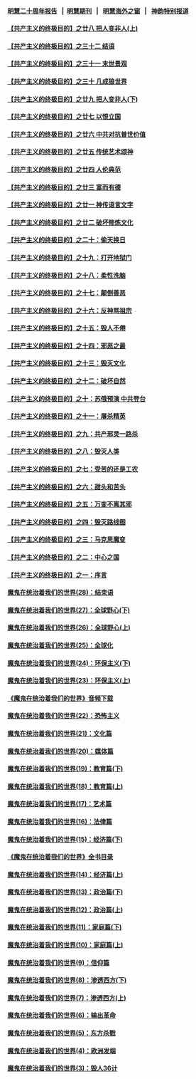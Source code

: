 #### [明慧二十周年报告](https://github.com/gfw-breaker/mh-reports/blob/master/README.md?t=07201540) &nbsp;&nbsp;|&nbsp;&nbsp;[明慧期刊](https://github.com/gfw-breaker/mh-qikan) &nbsp;&nbsp;|&nbsp;&nbsp; [明慧海外之窗](https://github.com/gfw-breaker/mh-news/blob/master/README.md?t=07201540) &nbsp;&nbsp;|&nbsp;&nbsp; [神韵特别报道](https://github.com/gfw-breaker/mh-news/blob/master/shenyun.md?t=07201540) 

#### [【共产主义的终极目的】之廿八 把人变非人(上)](../pages/nsc422/n11340492.md?t=07201540) 

#### [【共产主义的终极目的】之三十二 结语](../pages/nsc422/n11360535.md?t=07201540) 

#### [【共产主义的终极目的】之三十一 末世景观](../pages/nsc422/n11351129.md?t=07201540) 

#### [【共产主义的终极目的】之三十 几成狼世界](../pages/nsc422/n11348280.md?t=07201540) 

#### [【共产主义的终极目的】之廿九 把人变非人(下)](../pages/nsc422/n11344140.md?t=07201540) 

#### [【共产主义的终极目的】之廿七 以恨立国](../pages/nsc422/n11336944.md?t=07201540) 

#### [【共产主义的终极目的】之廿六 中共对抗普世价值](../pages/nsc422/n11324785.md?t=07201540) 

#### [【共产主义的终极目的】之廿五 传统艺术颂神](../pages/nsc422/n11296396.md?t=07201540) 

#### [【共产主义的终极目的】之廿四 人伦典范](../pages/nsc422/n11296397.md?t=07201540) 

#### [【共产主义的终极目的】之廿三 富而有德](../pages/nsc422/n11283598.md?t=07201540) 

#### [【共产主义的终极目的】之廿一 神传语言文字](../pages/nsc422/n11263265.md?t=07201540) 

#### [【共产主义的终极目的】之廿二 破坏修炼文化](../pages/nsc422/n11245728.md?t=07201540) 

#### [【共产主义的终极目的】之二十：偷天换日](../pages/nsc422/n11238846.md?t=07201540) 

#### [【共产主义的终极目的】之十九：打开地狱门](../pages/nsc422/n11206376.md?t=07201540) 

#### [【共产主义的终极目的】之十八：柔性洗脑](../pages/nsc422/n11199994.md?t=07201540) 

#### [【共产主义的终极目的】之十七：颠倒善恶](../pages/nsc422/n11179782.md?t=07201540) 

#### [【共产主义的终极目的】之十六：反神骂祖宗](../pages/nsc422/n11166798.md?t=07201540) 

#### [【共产主义的终极目的】之十五：毁人不倦](../pages/nsc422/n11166792.md?t=07201540) 

#### [【共产主义的终极目的】之十四：邪恶之最](../pages/nsc422/n11150249.md?t=07201540) 

#### [【共产主义的终极目的】之十三：毁灭文化](../pages/nsc422/n11135227.md?t=07201540) 

#### [【共产主义的终极目的】之十二：破坏自然](../pages/nsc422/n11135214.md?t=07201540) 

#### [【共产主义的终极目的】之十：苏俄预演 中共登台](../pages/nsc422/n11118424.md?t=07201540) 

#### [【共产主义的终极目的】之十一：屠杀精英](../pages/nsc422/n11118442.md?t=07201540) 

#### [【共产主义的终极目的】之九：共产邪灵一路杀](../pages/nsc422/n11114139.md?t=07201540) 

#### [【共产主义的终极目的】之八：毁灭人类](../pages/nsc422/n11108503.md?t=07201540) 

#### [【共产主义的终极目的】之七：受苦的还是工农](../pages/nsc422/n11101809.md?t=07201540) 

#### [【共产主义的终极目的】之六：甜头和苦头](../pages/nsc422/n11096971.md?t=07201540) 

#### [【共产主义的终极目的】之五：万变不离其邪](../pages/nsc422/n11091285.md?t=07201540) 

#### [【共产主义的终极目的】之四：毁灭路线图](../pages/nsc422/n11086284.md?t=07201540) 

#### [【共产主义的终极目的】之三：马克思魔变](../pages/nsc422/n11061941.md?t=07201540) 

#### [【共产主义的终极目的】之二：中心之国](../pages/nsc422/n11047728.md?t=07201540) 

#### [【共产主义的终极目的】之一：序言](../pages/nsc422/n11086077.md?t=07201540) 

#### [魔鬼在统治着我们的世界(28)：结束语](../pages/nsc422/n10936246.md?t=07201540) 

#### [魔鬼在统治着我们的世界(27)：全球野心(下)](../pages/nsc422/n10928319.md?t=07201540) 

#### [魔鬼在统治着我们的世界(26)：全球野心(上)](../pages/nsc422/n10900318.md?t=07201540) 

#### [魔鬼在统治着我们的世界(25)：全球化](../pages/nsc422/n10788205.md?t=07201540) 

#### [魔鬼在统治着我们的世界(24)：环保主义(下)](../pages/nsc422/n10695307.md?t=07201540) 

#### [魔鬼在统治着我们的世界(23)：环保主义(上)](../pages/nsc422/n10688613.md?t=07201540) 

#### [《魔鬼在统治着我们的世界》音频下载](../pages/nsc422/n10635553.md?t=07201540) 

#### [魔鬼在统治着我们的世界(22)：恐怖主义](../pages/nsc422/n10614727.md?t=07201540) 

#### [魔鬼在统治着我们的世界(21)：文化篇](../pages/nsc422/n10597706.md?t=07201540) 

#### [魔鬼在统治着我们的世界(20)：媒体篇](../pages/nsc422/n10586579.md?t=07201540) 

#### [魔鬼在统治着我们的世界(19)：教育篇(下)](../pages/nsc422/n10564808.md?t=07201540) 

#### [魔鬼在统治着我们的世界(18)：教育篇(上)](../pages/nsc422/n10526970.md?t=07201540) 

#### [魔鬼在统治着我们的世界(17)：艺术篇](../pages/nsc422/n10499093.md?t=07201540) 

#### [魔鬼在统治着我们的世界(16)：法律篇](../pages/nsc422/n10485969.md?t=07201540) 

#### [魔鬼在统治着我们的世界(15)：经济篇(下)](../pages/nsc422/n10469975.md?t=07201540) 

#### [《魔鬼在统治着我们的世界》全书目录](../pages/nsc422/n10464261.md?t=07201540) 

#### [魔鬼在统治着我们的世界(14)：经济篇(上)](../pages/nsc422/n10457370.md?t=07201540) 

#### [魔鬼在统治着我们的世界(13)：政治篇(下)](../pages/nsc422/n10448270.md?t=07201540) 

#### [魔鬼在统治着我们的世界(12)：政治篇(上)](../pages/nsc422/n10444576.md?t=07201540) 

#### [魔鬼在统治着我们的世界(11)：家庭篇(下)](../pages/nsc422/n10440961.md?t=07201540) 

#### [魔鬼在统治着我们的世界(10)：家庭篇(上)](../pages/nsc422/n10435448.md?t=07201540) 

#### [魔鬼在统治着我们的世界(9)：信仰篇](../pages/nsc422/n10432159.md?t=07201540) 

#### [魔鬼在统治着我们的世界(8)：渗透西方(下)](../pages/nsc422/n10429603.md?t=07201540) 

#### [魔鬼在统治着我们的世界(7)：渗透西方(上)](../pages/nsc422/n10426013.md?t=07201540) 

#### [魔鬼在统治着我们的世界(6)：输出革命](../pages/nsc422/n10421536.md?t=07201540) 

#### [魔鬼在统治着我们的世界(5)：东方杀戮](../pages/nsc422/n10417707.md?t=07201540) 

#### [魔鬼在统治着我们的世界(4)：欧洲发端](../pages/nsc422/n10414890.md?t=07201540) 

#### [魔鬼在统治着我们的世界(3)：毁人36计](../pages/nsc422/n10411583.md?t=07201540) 

